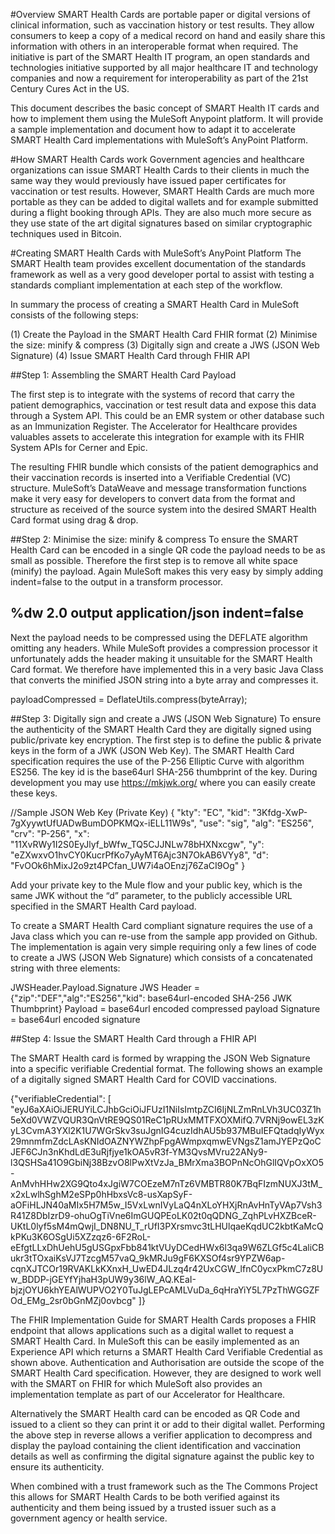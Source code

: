 #Overview
SMART Health Cards are portable paper or digital versions of clinical information, such as vaccination history or test results. They allow consumers to keep a copy of a medical record on hand and easily share this information with others in an interoperable format when required. The initiative is part of the SMART Health IT program, an open standards and technologies initiative supported by all major healthcare IT and technology companies and now a requirement for interoperability as part of the 21st Century Cures Act in the US.

This document describes the basic concept of SMART Health IT cards and how to implement them using the MuleSoft Anypoint platform. It will provide a sample implementation and document how to adapt it to accelerate SMART Health Card implementations with MuleSoft’s AnyPoint Platform.

#How SMART Health Cards work
Government agencies and healthcare organizations can issue SMART Health Cards to their clients in much the same way they would previously have issued paper certificates for vaccination or test results. However, SMART Health Cards are much more portable as they can be added to digital wallets and for example submitted during a flight booking through APIs. They are also much more secure as they use state of the art digital signatures based on similar cryptographic techniques used in Bitcoin.

#Creating SMART Health Cards with MuleSoft’s AnyPoint Platform
The SMART Health team provides excellent documentation of the standards framework as well as a very good developer portal to assist with testing a standards compliant implementation at each step of the workflow.

In summary the process of creating a SMART Health Card in MuleSoft consists of the following steps:

(1) Create the Payload in the SMART Health Card FHIR format
(2) Minimise the size: minify & compress
(3) Digitally sign and create a JWS (JSON Web Signature)
(4) Issue SMART Health Card through FHIR API

##Step 1: Assembling the SMART Health Card Payload

The first step is to integrate with the systems of record that carry the patient demographics, vaccination or test result data and expose this data through a System API. This could be an EMR system or other database such as an Immunization Register. The  Accelerator for Healthcare provides valuables assets to accelerate this integration for example with its FHIR System APIs for Cerner and Epic.

The resulting FHIR bundle which consists of the patient demographics and their vaccination records is inserted into a Verifiable Credential (VC) structure. MuleSoft’s DataWeave and message transformation functions make it very easy for developers to convert data from the format and structure as received of the source system into the desired SMART Health Card format using drag & drop.

##Step 2: Minimise the size: minify & compress
To ensure the SMART Health Card can be encoded in a single QR code the payload needs to be as small as possible. Therefore the first step is to remove all white space (minify) the payload. Again MuleSoft makes this very easy by simply adding indent=false to the output in a transform processor.

%dw 2.0
output application/json indent=false
---

Next the payload needs to be compressed using the DEFLATE algorithm omitting any headers. While MuleSoft provides a compression processor it unfortunately adds the header making it unsuitable for the SMART Health Card format. We therefore have implemented this in a very basic Java Class that converts the minified JSON string into a byte array and compresses it.

payloadCompressed = DeflateUtils.compress(byteArray);


##Step 3: Digitally sign and create a JWS (JSON Web Signature)
To ensure the authenticity of the SMART Health Card they are digitally signed using public/private key encryption. The first step is to define the public & private keys in the form of a JWK (JSON Web Key). The SMART Health Card specification requires the use of the P-256 Elliptic Curve with algorithm ES256. The key id is the base64url SHA-256 thumbprint of the key. During development you may use https://mkjwk.org/ where you can easily create these keys. 

//Sample JSON Web Key (Private Key)
{
  "kty": "EC",
  "kid": "3Kfdg-XwP-7gXyywtUfUADwBumDOPKMQx-iELL11W9s",
  "use": "sig",
  "alg": "ES256",
  "crv": "P-256",
  "x": "11XvRWy1I2S0EyJlyf_bWfw_TQ5CJJNLw78bHXNxcgw",
  "y": "eZXwxvO1hvCY0KucrPfKo7yAyMT6Ajc3N7OkAB6VYy8",
  "d": "FvOOk6hMixJ2o9zt4PCfan_UW7i4aOEnzj76ZaCI9Og"
}


Add your private key to the Mule flow and your public key, which is the same JWK without the “d” parameter, to the publicly accessible URL specified in the SMART Health Card payload.

To create a SMART Health Card compliant signature requires the use of a Java class which you can re-use from the sample app provided on Github. The implementation is again very simple requiring only a few lines of code to create a JWS (JSON Web Signature) which consists of a concatenated string with three elements:

JWSHeader.Payload.Signature
JWS Header = {"zip":"DEF","alg":"ES256","kid": base64url-encoded SHA-256 JWK Thumbprint}
Payload = base64url encoded compressed payload
Signature = base64url encoded signature 

##Step 4: Issue the SMART Health Card through a FHIR API

The SMART Health card is formed by wrapping the JSON Web Signature into a specific verifiable Credential format. The following shows an example of a digitally signed SMART Health Card for COVID vaccinations.

{"verifiableCredential": [     "eyJ6aXAiOiJERUYiLCJhbGciOiJFUzI1NiIsImtpZCI6IjNLZmRnLVh3UC03Z1h5eXd0VWZVQUR3QnVtRE9QS01ReC1pRUxMMTFXOXMifQ.7VRNj9owEL3zKyL3CvmA3YXl2K1U7WGrSkv3suJgnIG4cuzIdhAU5b937MBuIEFQtadqIyWyx29mnmfmZdcLAsKNIdOAZNYWZhpFpgAWmpxqmwEVNgsZ1amJYEPzQoCJEF6CJn3nKhdLdE3uRjfjye1kOA5vR3f-YM3QvsMVru22ANy9-l3QSHSa41O9GbiNj38BzvO8lPwXtVzJa_BMrXma3BOPnNcOhGlIQVpOxXO5-AnMvhHHw2XG9Qto4xJgiW7COEzeM7nTz6VMBTR80K7BqFIzmNUXJ3tM_x2xLwlhSghM2eSPp0hHbxsVc8-usXapSyF-aOFiHLJN40aMIx5H7M5w_I5VxLwnIVyLaQ4nXLoYHXjRnAvHnTyVAp7Vsh3R41Z8DbIzrD9-ohuOgTiVne6ImGUQPEoLK02t0qQDNG_ZqhPLvHXZBceR-UKtL0lyf5sM4mQwjI_DN8NU_T_rUfI3PXrsmvc3tLHUlqaeKqdUC2kbtKaMcQkPKu3K6OSgUi5XZzqz6-6F2RoL-eEfgtLLxDhUehU5gUSGpxFbb841ktVUyDCedHWx6l3qa9W6ZLGf5c4LaliCBukr3tTOxaiKsVJ7TzcgM57vaQ_9kMRJu9gF6KXSOf4sr9YPZW6ap-cqnXJTCOr19RVAKLkKXnxH_UwED4JLzq4r42UxCGW_lfnC0ycxPkmC7z8Uw_BDDP-jGEYfYjhaH3pUW9y36lW_AQ.KEaI-bjzjOYU6khYEAlWUPVO2Y0TuJgLEPcAMLVuDa_6qHraYiY5L7PzThWGGZFOd_EMg_2sr0bGnMZj0ovbcg" ]} 


The FHIR Implementation Guide for SMART Health Cards proposes a FHIR endpoint that allows applications such as a digital wallet to request a SMART Health Card. In MuleSoft this can be easily implemented as an Experience API which returns a SMART Health Card Verifiable Credential as shown above. Authentication and Authorisation are outside the scope of the SMART Health Card specification. However, they are designed to work well with the SMART on FHIR for which MuleSoft also provides an implementation template as part of our Accelerator for Healthcare. 

Alternatively the SMART Health card can be encoded as QR Code and issued to a client so they can print it or add to their digital wallet. Performing the above step in reverse allows a verifier application to decompress and display the payload containing the client identification and vaccination details as well as confirming the digital signature against the public key to ensure its authenticity. 

When combined with a trust framework such as the The Commons Project this allows for SMART Health Cards to be both verified against its authenticity and them being issued by a trusted issuer such as a government agency or health service. 



